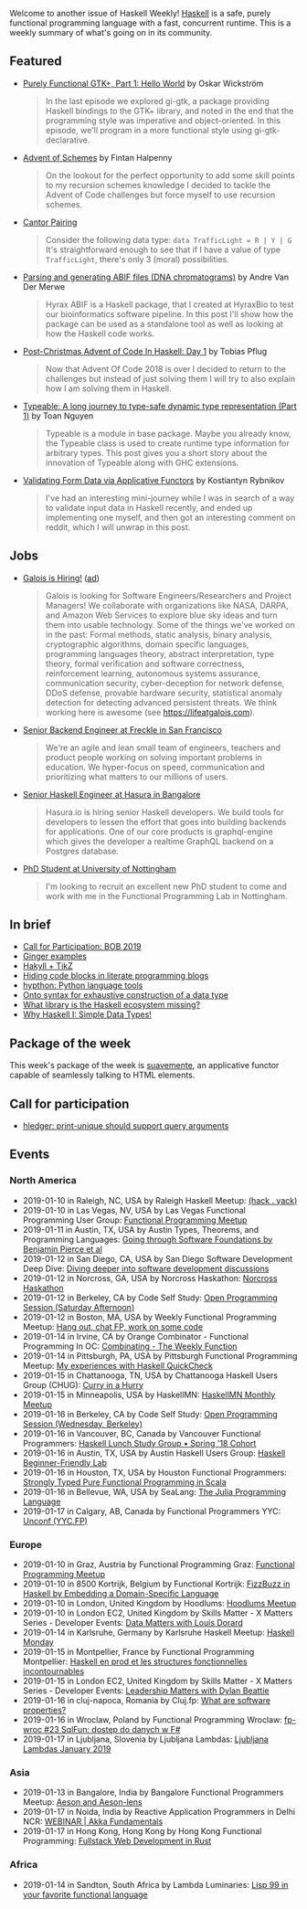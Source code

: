 Welcome to another issue of Haskell Weekly!
[Haskell](https://www.haskell.org) is a safe, purely functional programming language with a fast, concurrent runtime.
This is a weekly summary of what's going on in its community.

## Featured

-   [Purely Functional GTK+, Part 1: Hello World](https://haskell-at-work.com/episodes/2019-01-10-purely-functional-gtk-part-1-hello-world.html) by Oskar Wickström

    > In the last episode we explored gi-gtk, a package providing Haskell bindings to the GTK+ library, and noted in the end that the programming style was imperative and object-oriented. In this episode, we'll program in a more functional style using gi-gtk-declarative.

-   [Advent of Schemes](https://functional.works-hub.com/learn/advent-of-schemes-f2821) by Fintan Halpenny

    > On the lookout for the perfect opportunity to add some skill points to my recursion schemes knowledge I decided to tackle the Advent of Code challenges but force myself to use recursion schemes.

-   [Cantor Pairing](https://identicalsnowflake.github.io/Cantor.html)

    > Consider the following data type: `data TrafficLight = R | Y | G` It's straightforward enough to see that if I have a value of type `TrafficLight`, there's only 3 (moral) possibilities.

-   [Parsing and generating ABIF files (DNA chromatograms)](https://www.andrevdm.com/posts/2019-01-09-abif-chromatograms.html) by Andre Van Der Merwe

    > Hyrax ABIF is a Haskell package, that I created at HyraxBio to test our bioinformatics software pipeline. In this post I'll show how the package can be used as a standalone tool as well as looking at how the Haskell code works.

-   [Post-Christmas Advent of Code In Haskell: Day 1](http://www.tpflug.me/2019/01/07/post-christmas-advent-pt1/) by Tobias Pflug

    > Now that Advent Of Code 2018 is over I decided to return to the challenges but instead of just solving them I will try to also explain how I am solving them in Haskell.

-   [Typeable: A long journey to type-safe dynamic type representation (Part 1)](https://medium.com/@hgiasac/typeable-a-long-journey-to-type-safe-dynamic-type-representation-9070eac2cf8b) by Toan Nguyen

    > Typeable is a module in base package. Maybe you already know, the Typeable class is used to create runtime type information for arbitrary types. This post gives you a short story about the innovation of Typeable along with GHC extensions.

-   [Validating Form Data via Applicative Functors](https://k-bx.github.io/articles/Validating-Form-Data-via-Applicative-Functors.html) by Kostiantyn Rybnikov

    > I've had an interesting mini-journey while I was in search of a way to validate input data in Haskell recently, and ended up implementing one myself, and then got an interesting comment on reddit, which I will unwrap in this post.

## Jobs

-   [Galois is Hiring!](https://workforcenow.adp.com/jobs/apply/posting.html?client=galois&ccId=19000101_000001&type=MP&lang=en_US) ([ad](https://haskellweekly.news/advertising.html))

    > Galois is looking for Software Engineers/Researchers and Project Managers! We collaborate with organizations like NASA, DARPA, and Amazon Web Services to explore blue sky ideas and turn them into usable technology. Some of the things we've worked on in the past: Formal methods, static analysis, binary analysis, cryptographic algorithms, domain specific languages, programming languages theory, abstract interpretation, type theory, formal verification and software correctness, reinforcement learning, autonomous systems assurance, communication security, cyber-deception for network defense, DDoS defense, provable hardware security, statistical anomaly detection for detecting advanced persistent threats. We think working here is awesome (see <https://lifeatgalois.com>).

-   [Senior Backend Engineer at Freckle in San Francisco](https://freckle.workable.com/j/463B843754)

    > We're an agile and lean small team of engineers, teachers and product people working on solving important problems in education. We hyper-focus on speed, communication and prioritizing what matters to our millions of users.

-   [Senior Haskell Engineer at Hasura in Bangalore](https://hasura.io/careers/haskell-developer)

    > Hasura.io is hiring senior Haskell developers. We build tools for developers to lessen the effort that goes into building backends for applications. One of our core products is graphql-engine which gives the developer a realtime GraphQL backend on a Postgres database.

-   [PhD Student at University of Nottingham](https://np.reddit.com/r/haskell/comments/adiuvt/functional_programming_phd_studentships_in/)

    > I'm looking to recruit an excellent new PhD student to come and work with me in the Functional Programming Lab in Nottingham.

## In brief

-   [Call for Participation: BOB 2019](https://bobkonf.de/2019/en/cfp.html)
-   [Ginger examples](https://blog.rcook.org/blog/2019/ginger-examples/)
-   [Hakyll + TikZ](https://taeer.bar-yam.me/blog/posts/hakyll-tikz/)
-   [Hiding code blocks in literate programming blogs](https://blog.poisson.chat/posts/2019-01-09-hiding-literate-haskell-blocks.html)
-   [hypthon: Python language tools](https://np.reddit.com/r/haskell/comments/addzdp/ann_hypthon_python_language_tools/)
-   [Onto syntax for exhaustive construction of a data type](https://gist.github.com/chrisdone/05c0b9ca80dfdae469ef23569663f3e5/4aaf7cce23a4e525767acc27c361a74a958de93f)
-   [What library is the Haskell ecosystem missing?](https://np.reddit.com/r/haskell/comments/adnm7u/what_library_is_the_haskell_ecosystem_missing/)
-   [Why Haskell I: Simple Data Types!](https://mmhaskell.com/blog/2019/1/7/why-haskell-i-simple-data-types)

## Package of the week

This week's package of the week is [suavemente](https://github.com/isovector/suavemente/tree/67df8caa46f29c4e539895c76641014362c48d3e),
an applicative functor capable of seamlessly talking to HTML elements.

## Call for participation

-   [hledger: print-unique should support query arguments](https://github.com/simonmichael/hledger/issues/943)

## Events

### North America

- 2019-01-10 in Raleigh, NC, USA by Raleigh Haskell Meetup: [(hack . yack)](https://www.meetup.com/Raleigh-Haskell-Meetup/events/nsfsnqyzcbnb/)
- 2019-01-10 in Las Vegas, NV, USA by Las Vegas Functional Programming User Group: [Functional Programming Meetup](https://www.meetup.com/las-vegas-functional-programming/events/jkznkqyzcbnb/)
- 2019-01-11 in Austin, TX, USA by Austin Types, Theorems, and Programming Languages: [Going through Software Foundations by Benjamin Pierce et al](https://www.meetup.com/Austin-Types-Theorems-and-Programming-Languages/events/kbqknnyzcbpb/)
- 2019-01-12 in San Diego, CA, USA by San Diego Software Development Deep Dive: [Diving deeper into software development discussions ](https://www.meetup.com/San-Diego-Software-Development-Deep-Dive/events/mtzbkqyzcbqb/)
- 2019-01-12 in Norcross, GA, USA by Norcross Haskathon: [Norcross Haskathon](https://www.meetup.com/Norcross-Haskathon/events/xjmcjqyzcbqb/)
- 2019-01-12 in Berkeley, CA by Code Self Study: [Open Programming Session (Saturday Afternoon)](https://www.meetup.com/codeselfstudy/events/dkwpzpyzcbqb/)
- 2019-01-12 in Boston, MA, USA by Weekly Functional Programming Meetup: [Hang out, chat FP, work on some code](https://www.meetup.com/Weekly-Functional-Programming-Meetup/events/vdlnqpyzcbqb/)
- 2019-01-14 in Irvine, CA by Orange Combinator - Functional Programming In OC: [Combinating - The Weekly Function](https://www.meetup.com/orange-combinator/events/lxvjrpyzcbsb/)
- 2019-01-14 in Pittsburgh, PA, USA by Pittsburgh Functional Programming Meetup: [My experiences with Haskell QuickCheck](https://www.meetup.com/Pittsburgh-Functional-Programming-Meetup/events/gctsjlyzcbsb/)
- 2019-01-15 in Chattanooga, TN, USA by Chattanooga Haskell Users Group (CHUG): [Curry in a Hurry](https://www.meetup.com/chaskell/events/257587940/)
- 2019-01-15 in Minneapolis, USA by HaskellMN: [HaskellMN Monthly Meetup](https://www.meetup.com/HaskellMN/events/ndtxfpyzcbtb/)
- 2019-01-16 in Berkeley, CA by Code Self Study: [Open Programming Session (Wednesday, Berkeley)](https://www.meetup.com/codeselfstudy/events/tzgvnqyzcbvb/)
- 2019-01-16 in Vancouver, BC, Canada by Vancouver Functional Programmers: [Haskell Lunch Study Group • Spring '18 Cohort](https://www.meetup.com/Vancouver-Functional-Programmers/events/clglhqyzcbvb/)
- 2019-01-16 in Austin, TX, USA by Austin Haskell Users Group: [Haskell Beginner-Friendly Lab](https://www.meetup.com/ATX-Haskell/events/brldppyzcbvb/)
- 2019-01-16 in Houston, TX, USA by Houston Functional Programmers: [Strongly Typed Pure Functional Programming in Scala](https://www.meetup.com/Houston-Functional-Programmers/events/ptkxllyzcbvb/)
- 2019-01-16 in Bellevue, WA, USA by SeaLang: [The Julia Programming Language](https://www.meetup.com/SeaLang/events/255872067/)
- 2019-01-17 in Calgary, AB, Canada by Functional Programmers YYC: [Unconf (YYC.FP)](https://www.meetup.com/Functional-Programmers-YYC/events/jzwglpyzcbnb/)

### Europe

- 2019-01-10 in Graz, Austria by Functional Programming Graz: [Functional Programming Meetup](https://www.meetup.com/Functional-Programming-Graz/events/qbrnrlyzcbfb/)
- 2019-01-10 in 8500 Kortrijk, Belgium by Functional Kortrijk: [FizzBuzz in Haskell by Embedding a Domain-Specific Language](https://www.meetup.com/functional-kortrijk/events/256833843/)
- 2019-01-10 in London, United Kingdom by Hoodlums: [Hoodlums Meetup](https://www.meetup.com/hoodlums/events/hrbdtnyzcbnb/)
- 2019-01-10 in London EC2, United Kingdom by Skills Matter - X Matters Series - Developer Events: [Data Matters with Louis Dorard](https://www.meetup.com/skillsmatter/events/257707256/)
- 2019-01-14 in Karlsruhe, Germany by Karlsruhe Haskell Meetup: [Haskell Monday](https://www.meetup.com/Karlsruhe-Haskell-Meetup/events/zdzlkqyzcbsb/)
- 2019-01-15 in Montpellier, France by Functional Programming Montpellier: [Haskell en prod et les structures fonctionnelles incontournables ](https://www.meetup.com/Functional-Programming-Montpellier/events/257725667/)
- 2019-01-15 in London EC2, United Kingdom by Skills Matter - X Matters Series - Developer Events: [Leadership Matters with Dylan Beattie](https://www.meetup.com/skillsmatter/events/257285815/)
- 2019-01-16 in cluj-napoca, Romania by Cluj.fp: [What are software properties?](https://www.meetup.com/Cluj-fp/events/257311744/)
- 2019-01-16 in Wroclaw, Poland by Functional Programming Wroclaw: [fp-wroc #23 SqlFun: dostęp do danych w F#](https://www.meetup.com/Functional-Programming-Wroclaw/events/257282394/)
- 2019-01-17 in Ljubljana, Slovenia by Ljubljana Lambdas: [Ljubljana Lambdas January 2019](https://www.meetup.com/Ljubljana-Lambdas/events/257110035/)

### Asia

- 2019-01-13 in Bangalore, India by Bangalore Functional Programmers Meetup: [Aeson and Aeson-lens](https://www.meetup.com/Bangalore-Functional-Programmers-Meetup/events/257190114/)
- 2019-01-17 in Noida, India by Reactive Application Programmers in Delhi NCR: [WEBINAR | Akka Fundamentals](https://www.meetup.com/Reactive-Application-Programmers-in-Delhi-NCR/events/257923284/)
- 2019-01-17 in Hong Kong, Hong Kong by Hong Kong Functional Programming: [Fullstack Web Development in Rust](https://www.meetup.com/HK-Functional-programming/events/256805970/)

### Africa

- 2019-01-14 in Sandton, South Africa by Lambda Luminaries: [Lisp 99 in your favorite functional language](https://www.meetup.com/lambda-luminaries/events/qklkvpyzcbsb/)

